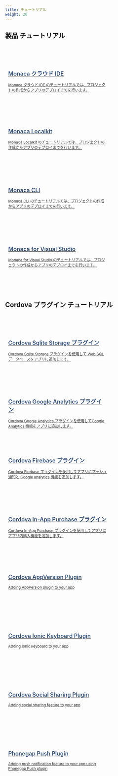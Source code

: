 ```yaml
---
title: チュートリアル
weight: 20
---
```


## 製品 チュートリアル

<div class="container">
    <div class="item">
        <a href="monaca_ide">
            <h3>Monaca クラウド IDE</h3>
            <p>Monaca クラウド IDE のチュートリアルでは、プロジェクトの作成からアプリのデプロイまでを行います。</p>
        </a>
    </div>
    <div class="item">
        <a href="monaca_localkit">
            <h3>Monaca Localkit</h3>
            <p>Monaca Localkit のチュートリアルでは、プロジェクトの作成からアプリのデプロイまでを行います。</p>
        </a>
    </div>
    <div class="item">
        <a href="monaca_cli">
            <h3>Monaca CLI</h3>
            <p>Monaca CLI のチュートリアルでは、プロジェクトの作成からアプリのデプロイまでを行います。</p>
        </a>
    </div>
    <div class="item">
        <a href="monaca_vs">
            <h3>Monaca for Visual Studio</h3>
            <p>Monaca for Visual Studio のチュートリアルでは、プロジェクトの作成からアプリのデプロイまでを行います。</p>
        </a>
    </div>
</div> 

## Cordova プラグイン チュートリアル

<div class="container">
    <div class="item">
        <a href="sqlite">
            <h3>Cordova Sqlite Storage プラグイン</h3>
            <p>Cordova Sqlite Storage プラグインを使用して Web SQL データベースをアプリに追加します。</p>
        </a>
    </div>
    <div class="item">
        <a href="google_analytics">
            <h3>Cordova Google Analytics プラグイン</h3>
            <p>Cordova Google Analytics プラグインを使用してGoogle Analytics 機能をアプリに追加します。</p>
        </a>
    </div>
    <div class="item">
        <a href="firebase">
            <h3>Cordova Firebase プラグイン</h3>
            <p>Cordova Firebase プラグインを使用してアプリにプッシュ通知と Google analytics 機能を追加します。</p>
        </a>
    </div>
    <div class="item">
        <a href="in-app_purchase">
            <h3>Cordova In-App Purchase プラグイン</h3>
            <p>Cordova In-App Purchase プラグインを使用してアプリにアプリ内購入機能を追加します。</p>
        </a>
    </div>
    <div class="item">
        <a href="app_version">
            <h3>Cordova AppVersion Plugin</h3>
            <p>Adding AppVersion plugin to your app</p>
        </a>
    </div>
    <div class="item">
        <a href="ionic_keyboard">
            <h3>Cordova Ionic Keyboard Plugin</h3>
            <p>Adding Ionic keyboard to your app</p>
        </a>
    </div>
    <div class="item">
        <a href="social_sharing">
            <h3>Cordova Social Sharing Plugin</h3>
            <p>Adding social sharing feature to your app</p>
        </a>
    </div>
    <div class="item">
        <a href="phonegap_push">
            <h3>Phonegap Push Plugin</h3>
            <p>Adding push notification feature to your app using Phonegap Push plugin</p>
        </a>
    </div>
</div> 

<style>
    div.container {
        margin-top: 50px;
        width: 100%;
        display: flex;
        -webkit-flex-flow: row wrap;
        justify-content: space-between;
    }
    
    div.item {
        width: 320px;
        margin: 20px 20px 0 0;
        padding: 10px;
        height: 150px;
        display: block;
    }

    div.item a > p {
        margin: 0;
        color:  #333333;
        font-size: 12px;
        font-weight: 400;
        text-align: left;
    }

    div.item a > h3 {
        margin: 15px 0;
        color:  #35527c;
        font-size: 18px;
        font-weight: 600;
        text-align: left;
        border: none;
    }
    
    div.item:hover {
        box-shadow: 0 2px 1px 0 rgba(0,0,0,0.16), 0 0 0 1px rgba(0,0,0,0.08);
        cursor: hand;
        transition-duration: 200ms;
        transition-property: transform, box-shadow, margin, opacity, width;
        transition-timing-function: cubic-bezier(0.4, 0, 0.2, 1);
        background: rgb(250,250,250);
    } 

    #body-inner > footer {
        display: none;
    }
</style>
